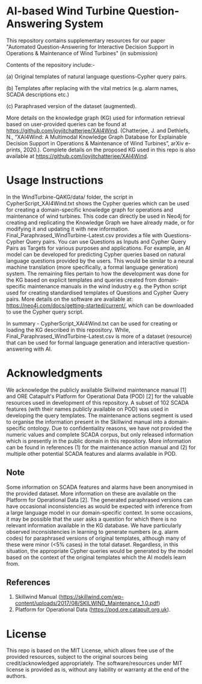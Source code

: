 # AI-based Wind Turbine Question-Answering System
This repository contains supplementary resources for our paper "Automated Question-Answering for Interactive Decision Support in Operations & Maintenance of Wind Turbines" (in submission)

Contents of the repository include:-

(a) Original templates of natural language questions-Cypher query pairs.

(b) Templates after replacing with the vital metrics (e.g. alarm names, SCADA descriptions etc.)

(c) Paraphrased version of the dataset (augmented).


More details on the knowledge graph (KG) used for information retrieval based on user-provided queries can be found at https://github.com/joyjitchatterjee/XAI4Wind. (Chatterjee, J. and Dethlefs, N., “XAI4Wind: A Multimodal Knowledge Graph Database for Explainable Decision Support in Operations & Maintenance of Wind Turbines”, arXiv e-prints, 2020.). Complete details on the proposed KG used in this repo is also available at https://github.com/joyjitchatterjee/XAI4Wind.

# Usage Instructions
In the WindTurbine-QAKG/data/ folder, the script in CypherScript_XAI4Wind.txt shows the Cypher queries which can be used for creating a domain-specific knowledge graph for operations and maintenance of wind turbines. This code can directly be used in Neo4j for creating and replicating the Knowledge Graph we have already made, or for modifying it and updating it with new information.
Final_Paraphrased_WindTurbine-Latest.csv provides a file with Questions-Cypher Query pairs. You can use Questions as Inputs and Cypher Query Pairs as Targets for various purposes and applications. For example, an AI model can be developed for predicting Cypher queries based on natural language questions provided by the users. This would be similar to a neural machine translation (more specifically, a formal language generation) system.
The remaining files pertain to how the development was done for the KG based on explicit templates and queries created from domain-specific maintenance manuals in the wind industry e.g. the Python script used for creating standardised templates of Questions and Cypher Query pairs.
More details on the software are available at: https://neo4j.com/docs/getting-started/current/, which can be downloaded to use the Cypher query script.

In summary - CypherScript_XAI4Wind.txt can be used for creating or loading the KG described in this repository. While, Final_Paraphrased_WindTurbine-Latest.csv is more of a dataset (resource) that can be used for formal language generation and interactive question-answering with AI.


# Acknowledgments
We acknowledge the publicly available Skillwind maintenance manual [1] and ORE Catapult's Platform for Operational Data (POD) [2] for the valuable resources used in development of this repository.
A subset of 102 SCADA features (with their names publicly available on POD) was used in developing the query templates. The maintenance actions segment is used to organise the information present in the Skillwind manual into a domain-specific ontology. Due to confidentiality reasons, we have not provided the numeric values and complete SCADA corpus, but only released information which is presently in the public domain in this repository. More information can be found in references (1) for the maintenance action manual and (2) for multiple other potential SCADA features and alarms available in POD.

## Note
Some information on SCADA features and alarms have been anonymised in the provided dataset. More information on these are available on the Platform for Operational Data [2]. The generated paraphrased versions can have occasional inconsistencies as would be expected with inference from a large language model in our domain-specific context. In some occasions, it may be possible that the user asks a question for which there is no relevant information available in the KG database. We have particularly observed inconsistencies in learning to generate numbers (e.g. alarm codes) for paraphrased versions of original templates, although many of these were minor (<5% cases) in the total dataset. Regardless, in this situation, the appropriate Cypher queries would be generated by the model based on the context of the original templates which the AI models learn from.

## References
1. Skillwind Manual (https://skillwind.com/wp-content/uploads/2017/08/SKILWIND_Maintenance_1.0.pdf) 
2. Platform for Operational Data (https://pod.ore.catapult.org.uk). 

# License

This repo is based on the MIT License, which allows free use of the provided resources, subject to the original sources being credit/acknowledged appropriately. The software/resources under MIT license is provided as is, without any liability or warranty at the end of the authors.
